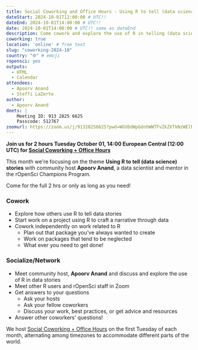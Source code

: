 ```yaml
---
title: Social Coworking and Office Hours - Using R to tell (data science) stories
dateStart: 2024-10-01T12:00:00 # UTC!!
dateEnd: 2024-10-01T14:00:00 # UTC!!
date: 2024-10-01T14:00:00 # UTC!! same as dateEnd
description: Come cowork and explore the use of R in telling (data science) stories
coworking: true
location: 'online' # free text
slug: "coworking-2024-10"
country: "🌐" # emoji
ropensci: yes
outputs:
  - HTML
  - Calendar
attendees:
  - Apoorv Anand 
  - Steffi LaZerte
author:
  - Apoorv Anand
deets: |
    Meeting ID: 913 2825 6625
    Passcode: 512767
zoomurl: https://zoom.us/j/91328256625?pwd=WGVDdWpGdnhWWTFvZkZVTkNzWElNQT09
---
```


<!--
```{r}
d <- lubridate::ymd_hms('2024-10-01 14:00:00', tz = 'Europe/Paris')
lubridate::with_tz(d, 'UTC')
lubridate::with_tz(d, 'America/Winnipeg')
```
-->

**Join us for 2 hours Tuesday October 01, 14:00 European Central (12:00 UTC) for 
[Social Coworking + Office Hours](/blog/2023/06/21/coworking/)**

This month we're focusing on the theme **Using R to tell (data science) stories** 
with community host **Apoorv Anand**, a data scientist and mentor in the 
rOpenSci Champions Program.

Come for the full 2 hrs or only as long as you need!

### Cowork

- Explore how others use R to tell data stories
- Start work on a project using R to craft a narrative through data
- Cowork independently on work related to R
    - Plan out that package you’ve always wanted to create
    - Work on packages that tend to be neglected
    - What ever you need to get done!

### Socialize/Network

- Meet community host, **Apoorv Anand** and discuss and explore the use of R in data stories
- Meet other R users and rOpenSci staff in Zoom
- Get answers to your questions
    - Ask your hosts
    - Ask your fellow coworkers
    - Discuss your work, best practices, or get advice and resources
- Answer other coworkers' questions!

We host 
[Social Coworking + Office Hours](/blog/2023/06/21/coworking/) 
on the first Tuesday of each month, alternating among timezones to 
accommodate different parts of the world.
